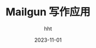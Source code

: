 ---
title: Mailgun 写作应用
date: 2023-11-01
author: hht
categories:
  - Software
tags:
  - obsidian
---